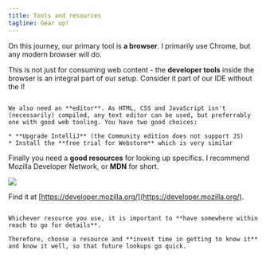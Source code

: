 ```yaml
---
title: Tools and resources
tagline: Gear up!
---
```


On this journey, our primary tool is **a browser**. I primarily use Chrome, but any modern browser will do.

This is not just for consuming web content - the **developer tools** inside the browser is an integral part of our setup. Consider it part of our IDE without the I!

~~~

We also need an **editor**. As HTML, CSS and JavaScript isn't (necessarily) compiled, any text editor can be used, but preferrably one with good web tooling. You have two good choices:

* **Upgrade IntelliJ** (the Community edition does not support JS)
* Install the **free trial for Webstorm** which is very similar

~~~

Finally you need a **good resources** for looking up specifics. I recommend Mozilla Developer Network, or **MDN** for short.

![](resources/images/mdn.png)

Find it at [https://developer.mozilla.org/](https://developer.mozilla.org/).

~~~

Whichever resource you use, it is important to **have somewhere within reach to go for details**. 

Therefore, choose a resource and **invest time in getting to know it** and know it well, so that future lookups go quick.